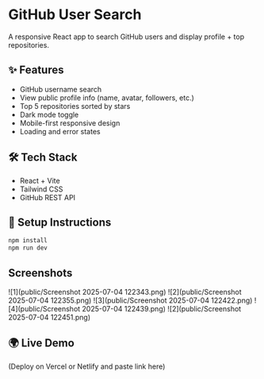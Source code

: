 # GitHub User Search

A responsive React app to search GitHub users and display profile + top repositories.

## ✨ Features

- GitHub username search
- View public profile info (name, avatar, followers, etc.)
- Top 5 repositories sorted by stars
- Dark mode toggle
- Mobile-first responsive design
- Loading and error states

## 🛠 Tech Stack

- React + Vite
- Tailwind CSS
- GitHub REST API

## 🔧 Setup Instructions

```bash
npm install
npm run dev
```
## Screenshots
![1](public/Screenshot 2025-07-04 122343.png)
![2](public/Screenshot 2025-07-04 122355.png)
![3](public/Screenshot 2025-07-04 122422.png)
![4](public/Screenshot 2025-07-04 122439.png)
![2](public/Screenshot 2025-07-04 122451.png)



## 🌍 Live Demo

(Deploy on Vercel or Netlify and paste link here)
